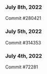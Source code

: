 ### July 8th, 2022

Commit #280421

### July 5th, 2022

Commit #314353


### July 4th, 2022

Commit #72281
